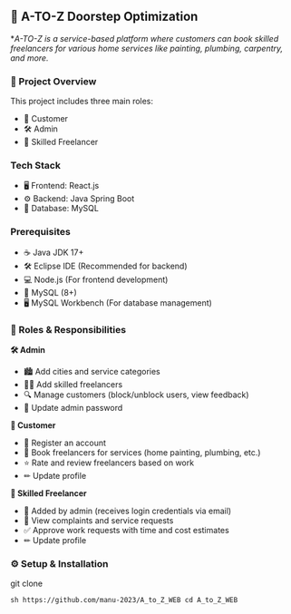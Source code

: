 ## 🚀 A-TO-Z Doorstep Optimization
 **A-TO-Z is a service-based platform where customers can book skilled freelancers for various home services like painting, plumbing, carpentry, and more.*
 
### 📌 Project Overview
This project includes three main roles:
- 👤 Customer
- 🛠 Admin
- 🎨 Skilled Freelancer

### Tech Stack
- 🖥 Frontend: React.js
- ⚙ Backend: Java Spring Boot
- 💾 Database: MySQL

### Prerequisites
- ☕ Java JDK 17+
- 🛠 Eclipse IDE (Recommended for backend)
- 💻 Node.js (For frontend development)
- 🐬 MySQL (8+)
- 🖥 MySQL Workbench (For database management)


### 🔹 Roles & Responsibilities 
**🛠 Admin**
  - 🏙 Add cities and service categories
  - 👷‍♂️ Add skilled freelancers
  - 🔍 Manage customers (block/unblock users, view feedback)
  - 🔑 Update admin password

**👤 Customer**
  - 📝 Register an account
  - 📅 Book freelancers for services (home painting, plumbing, etc.)
  - ⭐ Rate and review freelancers based on work
  - ✏ Update profile

**🎨 Skilled Freelancer**
  - 📩 Added by admin (receives login credentials via email)
  - 📜 View complaints and service requests
  - ✅ Approve work requests with time and cost estimates
  - ✏ Update profile

### ⚙ Setup & Installation
git clone 

``sh
https://github.com/manu-2023/A_to_Z_WEB
cd A_to_Z_WEB
``

